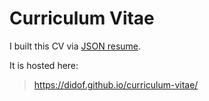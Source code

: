 # Curriculum Vitae

I built this CV via [JSON resume](https://jsonresume.org).

It is hosted here:
> https://didof.github.io/curriculum-vitae/

